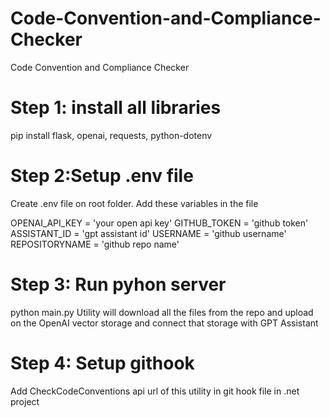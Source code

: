 # Code-Convention-and-Compliance-Checker
Code Convention and Compliance Checker

# Step 1: install all libraries
pip install flask, openai, requests, python-dotenv

# Step 2:Setup .env file
Create .env file on root folder. Add these variables in the file

OPENAI_API_KEY = 'your open api key'
GITHUB_TOKEN = 'github token'
ASSISTANT_ID = 'gpt assistant id'
USERNAME = 'github username'
REPOSITORYNAME = 'github repo name'

# Step 3: Run pyhon server
python main.py
Utility will download all the files from the repo and upload on the OpenAI vector storage and connect that storage with GPT Assistant

# Step 4: Setup githook
Add CheckCodeConventions api url of this utility in git hook file in .net project







